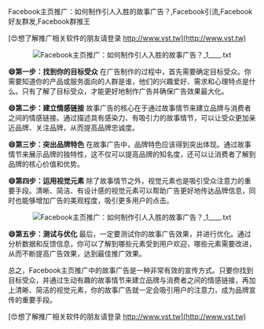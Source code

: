 Facebook主页推广：如何制作引人入胜的故事广告？,Facebook引流,Facebook好友群发,Facebook群推王

[😍想了解推广相关软件的朋友请登录 http://www.vst.tw](http://www.vst.tw)

 <center><img src="https://vst.tw/MP4/tuiguang/png/7.png" alt="Facebook主页推广：如何制作引人入胜的故事广告？_1____.txt"></center>

**😄第一步：找到你的目标受众**
在广告制作的过程中，首先需要确定目标受众。你需要知道你的产品或服务面向的人群是谁，他们的兴趣爱好、需求和心理特点是什么。只有了解了目标受众，才能更好地制作广告并确保广告效果最大化。

**😄第二步：建立情感链接**
故事广告的核心在于通过故事情节来建立品牌与消费者之间的情感链接。通过描述具有感染力、有吸引力的故事情节，可以让受众更加亲近品牌、关注品牌，从而提高品牌忠诚度。

**😄第三步：突出品牌特色**
在故事广告中，品牌特色应该得到突出体现。通过故事情节来展示品牌的独特性，这不仅可以提高品牌的知名度，还可以让消费者了解到品牌的核心价值和优势。

**😄第四步：运用视觉元素**
除了故事情节之外，视觉元素也是吸引受众注意力的重要手段。清晰、简洁、有设计感的视觉元素可以帮助广告更好地传达品牌信息，同时也能够增加广告的美观程度，吸引更多用户的点击。

 <center><img src="https://vst.tw/MP4/tuiguang/png/6.png" alt="Facebook主页推广：如何制作引人入胜的故事广告？_1____.txt"></center>

**😄第五步：测试与优化**
最后，一定要测试你的故事广告效果，并进行优化。通过分析数据和反馈信息，你可以了解到哪些元素受到用户欢迎，哪些元素需要改进，从而不断提高广告效果，达到最佳推广效果。

总之，Facebook主页推广中的故事广告是一种非常有效的宣传方式。只要你找到目标受众，并通过生动有趣的故事情节来建立品牌与消费者之间的情感链接，再加上清晰、简洁的视觉元素，你的故事广告就一定会吸引用户的注意力，成为品牌宣传的重要手段。

[😍想了解推广相关软件的朋友请登录 http://www.vst.tw](http://www.vst.tw)



